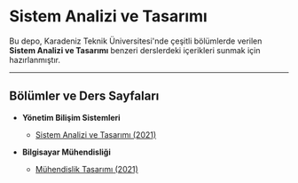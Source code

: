 # Sistem Analizi ve Tasarımı

Bu depo, Karadeniz Teknik Üniversitesi'nde çeşitli bölümlerde verilen **Sistem Analizi ve Tasarımı** benzeri derslerdeki içerikleri sunmak için hazırlanmıştır.

---

## Bölümler ve Ders Sayfaları
* **Yönetim Bilişim Sistemleri**
  * [Sistem Analizi ve Tasarımı (2021)][ybs-21]
* **Bilgisayar Mühendisliği**
  * [Mühendislik Tasarımı (2021)][ceng-21]


  [ybs-21]: https://github.com/zyavuz610/System_Analysis_and_Design_inKTU/blob/main/ybs-sistem-analiz-ve-tasarim-2021.md
  [ceng-21]: https://github.com/zyavuz610/System_Analysis_and_Design_inKTU/blob/main/bil-muhendislik-tasarimi-2021.md